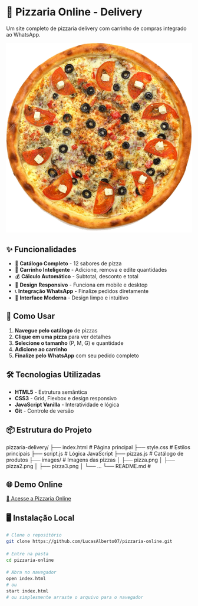 # 🍕 Pizzaria Online - Delivery

Um site completo de pizzaria delivery com carrinho de compras integrado ao WhatsApp.

![Pizzaria Online](images/pizza.png)

## ✨ Funcionalidades

- 🍕 **Catálogo Completo** - 12 sabores de pizza
- 🛒 **Carrinho Inteligente** - Adicione, remova e edite quantidades
- 💰 **Cálculo Automático** - Subtotal, desconto e total
- 📱 **Design Responsivo** - Funciona em mobile e desktop
- 📞 **Integração WhatsApp** - Finalize pedidos diretamente
- 🎨 **Interface Moderna** - Design limpo e intuitivo

## 🚀 Como Usar

1. **Navegue pelo catálogo** de pizzas
2. **Clique em uma pizza** para ver detalhes
3. **Selecione o tamanho** (P, M, G) e quantidade
4. **Adicione ao carrinho**
5. **Finalize pelo WhatsApp** com seu pedido completo

## 🛠 Tecnologias Utilizadas

- **HTML5** - Estrutura semântica
- **CSS3** - Grid, Flexbox e design responsivo
- **JavaScript Vanilla** - Interatividade e lógica
- **Git** - Controle de versão

## 📦 Estrutura do Projeto
pizzaria-delivery/
├── index.html # Página principal
├── style.css # Estilos principais
├── script.js # Lógica JavaScript
├── pizzas.js # Catálogo de produtos
├── images/ # Imagens das pizzas
│ ├── pizza.png
│ ├── pizza2.png
│ ├── pizza3.png
│ └── ...
└── README.md # 



## 🌐 Demo Online

[🔗 Acesse a Pizzaria Online](https://lucasalberto07.github.io/pizzaria-online)

## 🖥 Instalação Local

```bash
# Clone o repositório
git clone https://github.com/LucasAlberto07/pizzaria-online.git

# Entre na pasta
cd pizzaria-online

# Abra no navegador
open index.html
# ou
start index.html
# ou simplesmente arraste o arquivo para o navegador
